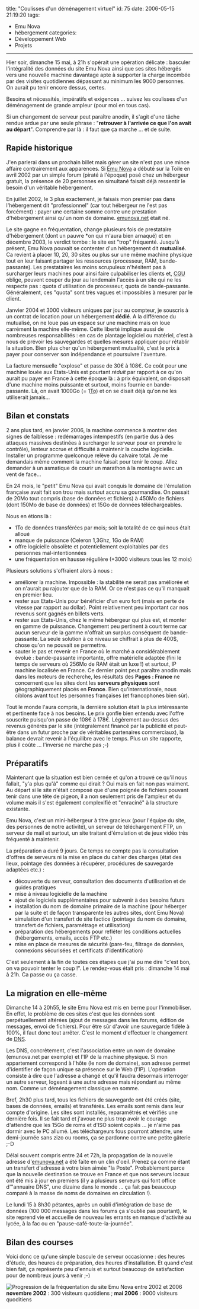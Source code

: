 title: "Coulisses d'un déménagement virtuel"
id: 75
date: 2006-05-15 21:19:20
tags:
- Emu Nova
- hébergement
categories:
- Développement Web
- Projets
---

Hier soir, dimanche 15 mai, à 21h s'opérait une opération délicate : basculer l'intégralité des données du site Emu Nova ainsi que ses sites hébergés vers une nouvelle machine davantage apte à supporter la charge incombée par des visites quotidiennes dépassant au minimum les 9000 personnes. On aurait pu tenir encore dessus, certes.

Besoins et nécessités, impératifs et exigences ... suivez les coulisses d'un déménagement de grande ampleur (pour moi en tous cas).

<!--more-->

Si un changement de serveur peut paraître anodin, il s'agit d'une tâche rendue ardue par une seule phrase : "**retrouver à l'arrivée ce que l'on avait au départ**". Comprendre par là : il faut que ça marche ... et de suite.

## Rapide historique

J'en parlerai dans un prochain billet mais gérer un site n'est pas une mince affaire contrairement aux apparences. Si [Emu Nova](http://www.emunova.net/) a débuté sur la Toile en avril 2002 par un simple forum (piraté à l'époque) posé chez un hébergeur gratuit, la présence de 20 personnes en simultané faisait déjà ressentir le besoin d'un véritable hébergement.

En juillet 2002, le 3 plus exactement, je faisais mon premier pas dans l'hébergement dit "professionnel" (car tout hébergeur ne l'est pas forcément) : payer une certaine somme contre une prestation d'hébergement ainsi qu'un nom de domaine. <ins>emunova.net</ins> était né.

Le site gagne en fréquentation, change plusieurs fois de prestataire d'hébergement (dont un pauvre *on qui m'aura bien arnaqué) et en décembre 2003, le verdict tombe : le site est "trop" fréquenté. Jusqu'à présent, Emu Nova pouvait se contenter d'un hébergement dit **mutualisé**. Ca revient à placer 10, 20, 30 sites ou plus sur une même machine physique tout en leur faisant partager les ressources (processeur, RAM, bande-passante). Les prestataires les moins scrupuleux n'hésitent pas à surcharger leurs machines pour ainsi faire culpabiliser les clients et, <acronym title="Conditions Générales de Vente">CGU</acronym> oblige, peuvent couper du jour au lendemain l'accès à un site qui ne les respecte pas : quota d'utilisation de processeur, quota de bande-passante. Généralement, ces "quota" sont très vagues et impossibles à mesurer par le client.

Janvier 2004 et 3000 visiteurs uniques par jour au compteur, je souscris à un contrat de location pour un hébergement **dédié**. A la différence du mutualisé, on ne loue pas un espace sur une machine mais on loue carrément la machine elle-même. Cette liberté implique aussi de nombreuses responsabilités : en cas de plantage logiciel ou matériel, c'est à nous de prévoir les sauvegardes et quelles mesures appliquer pour rétablir la situation. Bien plus cher qu'un hébergement mutualité, c'est le prix à payer pour conserver son indépendance et poursuivre l'aventure.

La facture mensuelle "explose" et passe de 30€ à 108€. Ce coût pour une machine louée aux Etats-Unis est pourtant _réduit_ par rapport à ce qu'on aurait pu payer en France à cette époque là : à prix équivalent, on disposait d'une machine moins puissante et surtout, moins fournie en bande-passante. Là, on avait 1000Go (= 1<abbr title="Tera-octet">To</abbr>) et on se disait déjà qu'on ne les utiliserait jamais...

## Bilan et constats

2 ans plus tard, en janvier 2006, la machine commence à montrer des signes de faiblesse : redémarrages intempestifs (en partie dus à des attaques massives destinées à surcharger le serveur pour en prendre le contrôle), lenteur accrue et difficulté à maintenir la couche logicielle. Installer un programme quelconque relève du calvaire total. Je me demandais même comment la machine faisait pour tenir le coup. Allez demander à un asmatique de courir un marathon à la montagne avec un vent de face...

En 24 mois, le "petit" Emu Nova qui avait conquis le domaine de l'émulation française avait fait son trou mais surtout accru sa gourmandise. On passait de 20Mo tout compris (base de données et fichiers) à 450Mo de fichiers (dont 150Mo de base de données) et 15Go de données téléchargeables.

Nous en étions là :

*   1To de données transférées par mois; soit la totalité de ce qui nous était alloué
*   manque de puissance (Celeron 1,3Ghz, 1Go de RAM)
*   offre logicielle obsolète et potentiellement exploitables par des personnes mal-intentionnées
*   une fréquentation en hausse régulière (+3000 visiteurs tous les 12 mois)

Plusieurs solutions s'offraient alors à nous :

*   améliorer la machine. Impossible : la stabilité ne serait pas améliorée et on n'aurait pu rajouter que de la RAM. Or ce n'est pas ce qu'il manquait en premier lieu.
*   rester aux Etats-Unis pour bénéficier d'un euro fort (mais en perte de vitesse par rapport au dollar). Point relativement peu important car nos revenus sont gagnés en billets verts.
*   rester aux Etats-Unis, chez le même hébergeur qui plus est, et monter en gamme de puissance. Changement peu pertinent à court terme car aucun serveur de la gamme n'offrait un surplus conséquent de bande-passante. La seule solution à ce niveau se chiffrait à plus de 400$, chose qu'on ne pouvait se permettre.
*   sauter le pas et revenir en France où le marché a considérablement évolué : bande-passante importante, offre matérielle adaptée (fini le temps de serveurs où 256Mo de RAM était un luxe !) et surtout, IP machine localisée en France. Ce dernier point peut paraître anodin mais dans les moteurs de recherche, les résultats des **Pages : France** ne concernent que les sites dont les **serveurs physiques** sont géographiquement placés en **France**. Bien qu'internationale, nous ciblons avant tout les personnes françaises (et francophones bien sûr).

Tout le monde l'aura compris, la dernière solution était la plus intéressante et pertinente face à nos besoins. Le prix gonfle bien entendu avec l'offre souscrite puisqu'on passe de 108€ à 178€. Légèrement au-dessus des revenus générés par le site (intégralement financé par la publicité et peut-être dans un futur proche par de véritables partenaires commerciaux), la balance devrait revenir à l'équilibre avec le temps. Plus un site rapporte, plus il coûte ... l'inverse ne marche pas ;-)

## Préparatifs

Maintenant que la situation est bien cernée et qu'on a trouvé ce qu'il nous fallait, "y'a plus qu'à" comme qui dirait ? Oui mais en fait non pas vraiment. Au départ si le site n'était composé que d'une poignée de fichiers pouvant tenir dans une tête de pigeon, il a non seulement pris de l'ampleur et du volume mais il s'est également complexifié et "enraciné" à la structure existante.

Emu Nova, c'est un mini-hébergeur à titre gracieux (pour l'équipe du site, des personnes de notre activité), un serveur de téléchargement FTP, un serveur de mail et surtout, un site traitant d'émulation et de jeux vidéo très fréquenté à maintenir.

La préparation a duré 9 jours. Ce temps ne compte pas la consultation d'offres de serveurs ni la mise en place du cahier des charges (état des lieux, pointage des données à récupérer, procédures de sauvegarde adaptées etc.) :

*   découverte du serveur, consultation des documents d'utilisation et de guides pratiques
*   mise à niveau logicielle de la machine
*   ajout de logiciels supplémentaires pour subvenir à des besoins futurs
*   installation du nom de domaine primaire de la machine (pour héberger par la suite et de façon transparente les autres sites, dont Emu Nova)
*   simulation d'un transfert de site factice (pointage du nom de domaine, transfert de fichiers, paramétrage et utilisation)
*   préparation des hébergements pour refléter les conditions actuelles (hébergements, emails, accès FTP etc.)
*   mise en place de mesures de sécurité (pare-feu, filtrage de données, connexions sécurisées et certificats d'identification)

C'est seulement à la fin de toutes ces étapes que j'ai pu me dire "c'est bon, on va pouvoir tenter le coup !". Le rendez-vous était pris : dimanche 14 mai à 21h. Ca passe ou ça casse.

## La migration en elle-même

Dimanche 14 à 20h55, le site Emu Nova est mis en berne pour l'immobiliser. En effet, le problème de ces sites c'est que les données sont perpétuellement altérées (ajout de messages dans les forums, édition de messages, envoi de fichiers). Pour être sûr d'avoir une sauvegarde fidèle à 100%, il faut donc tout arrêter. C'est le moment d'effectuer le changement de <acronym title="Domain Name Server">DNS</acronym>.

Les DNS, concrètement, c'est l'association entre un nom de domaine (emunova.net par exemple) et l'IP de la machine physique. Si mon appartement correspond à l'hôte (le nom de domaine), son adresse permet d'identifier de façon unique sa présence sur le Web (l'IP). L'opération consiste à dire que l'adresse a changé et qu'il faudra désormais interroger un autre serveur, logeant à une autre adresse mais répondant au même nom. Comme un déménagement classique en somme.

Bref, 2h30 plus tard, tous les fichiers de sauvegarde ont été créés (site, bases de données, emails) et transférés. Les emails sont remis dans leur compte d'origine. Les sites sont installés, reparamétrés et vérifiés une dernière fois. Il se fait tard et j'avoue ne plus trop avoir le courage d'attendre que les 15Go de roms et d'ISO soient copiés ... je n'aime pas dormir avec le PC allumé. Les téléchargeurs fous pourront attendre, une demi-journée sans zizo ou rooms, ça se pardonne contre une petite gâterie ;-D

Délai souvent compris entre 24 et 72h, la propagation de la nouvelle adresse d'<ins>emunova.net</ins> a été faite en un clin d'oeil. Prenez ça comme étant un transfert d'adresse à votre bien aimée "la Poste". Probablement parce que la nouvelle destination se trouve en France et que nos serveurs locaux ont été mis à jour en premiers (il y a plusieurs serveurs qui font office d'"annuaire DNS", une dizaine dans le monde ... ça fait pas beaucoup comparé à la masse de noms de domaines en circulation !).

Le lundi 15 à 8h30 pétantes, après un oubli d'intégration de base de données (100 000 messages dans les forums ça s'oublie pas pourtant), le site reprend vie et accueille de nouveau les errants en manque d'activité au lycée, à la fac ou en "pause-café-toute-la-journée".

## Bilan des courses

Voici donc ce qu'une simple bascule de serveur occasionne : des heures d'étude, des heures de préparation, des heures d'installation. Et quand c'est bien fait, ça représente peu d'ennuis et surtout beaucoup de satisfaction pour de nombreux jours à venir ;-)

![Progression de la fréquentation du site Emu Nova entre 2002 et 2006](https://oncletom.io/images/Emu-Nova/emunova-statistiques-progression-2002-2006.png)
**novembre 2002** : 300 visiteurs quotidiens ; **mai 2006** : 9000 visiteurs quoditiens